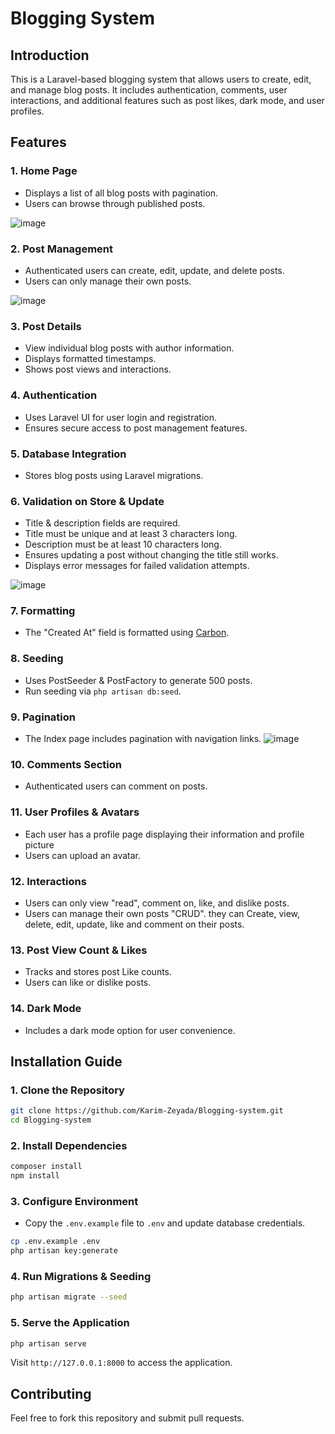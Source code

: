# Blogging System

## Introduction

This is a Laravel-based blogging system that allows users to create, edit, and manage blog posts. It includes authentication, comments, user interactions, and additional features such as post likes, dark mode, and user profiles.

## Features

### 1. Home Page

- Displays a list of all blog posts with pagination.
- Users can browse through published posts.
  
![image](https://github.com/user-attachments/assets/43de17f9-5f9e-4e80-aa20-592d3f588924)


### 2. Post Management

- Authenticated users can create, edit, update, and delete posts.
- Users can only manage their own posts.
  
![image](https://github.com/user-attachments/assets/42084353-83ff-4e11-abc7-39120f8be984)


### 3. Post Details

- View individual blog posts with author information.
- Displays formatted timestamps.
- Shows post views and interactions.

### 4. Authentication

- Uses Laravel UI for user login and registration.
- Ensures secure access to post management features.

### 5. Database Integration

- Stores blog posts using Laravel migrations.

### 6. Validation on Store & Update

- Title & description fields are required.
- Title must be unique and at least 3 characters long.
- Description must be at least 10 characters long.
- Ensures updating a post without changing the title still works.
- Displays error messages for failed validation attempts.

![image](https://github.com/user-attachments/assets/9afa5492-8c3d-4b66-aa2c-f5f31cb77fb4)


### 7. Formatting

- The "Created At" field is formatted using [Carbon](https://carbon.nesbot.com/docs/).

### 8. Seeding

- Uses PostSeeder & PostFactory to generate 500 posts.
- Run seeding via `php artisan db:seed`.

### 9. Pagination

- The Index page includes pagination with navigation links.
![image](https://github.com/user-attachments/assets/be319674-b820-4085-81ee-495e5705bd52)


### 10. Comments Section

- Authenticated users can comment on posts.

### 11. User Profiles & Avatars

- Each user has a profile page displaying their information and profile picture
- Users can upload an avatar.

### 12. Interactions

- Users can only view "read", comment on, like, and dislike posts.
- Users can manage their own posts "CRUD". they can Create, view, delete, edit, update, like and comment on their posts.

### 13. Post View Count & Likes

- Tracks and stores post Like counts.
- Users can like or dislike posts.

### 14. Dark Mode

- Includes a dark mode option for user convenience.

## Installation Guide

### 1. Clone the Repository

```bash
git clone https://github.com/Karim-Zeyada/Blogging-system.git
cd Blogging-system
```

### 2. Install Dependencies

```bash
composer install
npm install
```

### 3. Configure Environment

- Copy the `.env.example` file to `.env` and update database credentials.

```bash
cp .env.example .env
php artisan key:generate
```

### 4. Run Migrations & Seeding

```bash
php artisan migrate --seed
```

### 5. Serve the Application

```bash
php artisan serve
```

Visit `http://127.0.0.1:8000` to access the application.

## Contributing

Feel free to fork this repository and submit pull requests.


